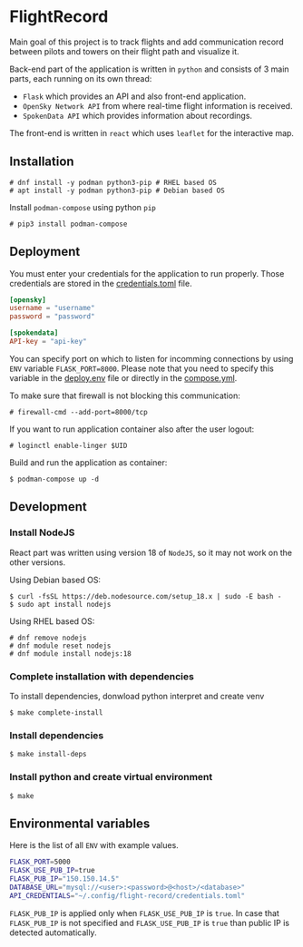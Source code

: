 # FlightRecord
Main goal of this project is to track flights and add communication record  between pilots and towers on their flight path and visualize it.

Back-end part of the application is written in `python` and consists of 3 main parts, each running on its own thread:
* `Flask` which provides an API and also front-end application.
* `OpenSky Network API` from where real-time flight information is received.
* `SpokenData API` which provides information about recordings.

The front-end is written in `react` which uses `leaflet` for the interactive map.

## Installation
```console
# dnf install -y podman python3-pip # RHEL based OS
# apt install -y podman python3-pip # Debian based OS
```
Install `podman-compose` using python `pip`
```console
# pip3 install podman-compose
```

## Deployment
You must enter your credentials for the application to run properly. Those credentials are stored in the [credentials.toml](backend/api/credentials.toml) file.
```toml
[opensky]
username = "username"
password = "password"

[spokendata]
API-key = "api-key"
```

You can specify port on which to listen for incomming connections by using `ENV` variable `FLASK_PORT=8000`. Please note that you need to specify this variable in the [deploy.env](deploy.env) file or directly in the [compose.yml](compose.yml).

To make sure that firewall is not blocking this communication:
```console
# firewall-cmd --add-port=8000/tcp
```

If you want to run application container also after the user logout:
```console
# loginctl enable-linger $UID
```

Build and run the application as container:
```console
$ podman-compose up -d
```

## Development
### Install NodeJS
React part was written using version 18 of `NodeJS`, so it may not work on the other versions.

Using Debian based OS:
```console
$ curl -fsSL https://deb.nodesource.com/setup_18.x | sudo -E bash -
$ sudo apt install nodejs
```

Using RHEL based OS:
```console
# dnf remove nodejs
# dnf module reset nodejs
# dnf module install nodejs:18
```

### Complete installation with dependencies
To install dependencies, donwload python interpret and create venv
```console
$ make complete-install
```

### Install dependencies
```console
$ make install-deps
```

### Install python and create virtual environment
```console
$ make
```

## Environmental variables
Here is the list of all `ENV` with example values.
```bash
FLASK_PORT=5000
FLASK_USE_PUB_IP=true
FLASK_PUB_IP="150.150.14.5"
DATABASE_URL="mysql://<user>:<password>@<host>/<database>"
API_CREDENTIALS="~/.config/flight-record/credentials.toml"
``` 
`FLASK_PUB_IP` is applied only when `FLASK_USE_PUB_IP` is `true`. In case that `FLASK_PUB_IP` is not specified and `FLASK_USE_PUB_IP` is `true` than public IP is detected automatically.
